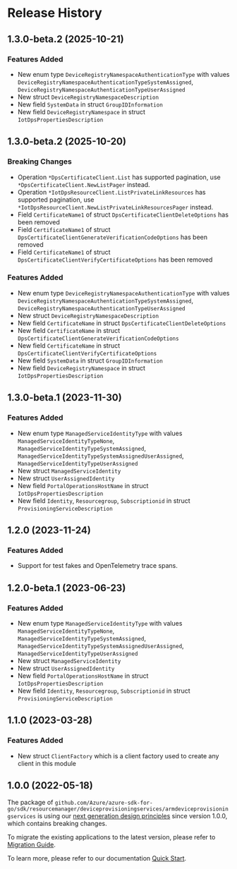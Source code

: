 # Release History

## 1.3.0-beta.2 (2025-10-21)
### Features Added

- New enum type `DeviceRegistryNamespaceAuthenticationType` with values `DeviceRegistryNamespaceAuthenticationTypeSystemAssigned`, `DeviceRegistryNamespaceAuthenticationTypeUserAssigned`
- New struct `DeviceRegistryNamespaceDescription`
- New field `SystemData` in struct `GroupIDInformation`
- New field `DeviceRegistryNamespace` in struct `IotDpsPropertiesDescription`


## 1.3.0-beta.2 (2025-10-20)
### Breaking Changes

- Operation `*DpsCertificateClient.List` has supported pagination, use `*DpsCertificateClient.NewListPager` instead.
- Operation `*IotDpsResourceClient.ListPrivateLinkResources` has supported pagination, use `*IotDpsResourceClient.NewListPrivateLinkResourcesPager` instead.
- Field `CertificateName1` of struct `DpsCertificateClientDeleteOptions` has been removed
- Field `CertificateName1` of struct `DpsCertificateClientGenerateVerificationCodeOptions` has been removed
- Field `CertificateName1` of struct `DpsCertificateClientVerifyCertificateOptions` has been removed

### Features Added

- New enum type `DeviceRegistryNamespaceAuthenticationType` with values `DeviceRegistryNamespaceAuthenticationTypeSystemAssigned`, `DeviceRegistryNamespaceAuthenticationTypeUserAssigned`
- New struct `DeviceRegistryNamespaceDescription`
- New field `CertificateName` in struct `DpsCertificateClientDeleteOptions`
- New field `CertificateName` in struct `DpsCertificateClientGenerateVerificationCodeOptions`
- New field `CertificateName` in struct `DpsCertificateClientVerifyCertificateOptions`
- New field `SystemData` in struct `GroupIDInformation`
- New field `DeviceRegistryNamespace` in struct `IotDpsPropertiesDescription`


## 1.3.0-beta.1 (2023-11-30)
### Features Added

- New enum type `ManagedServiceIdentityType` with values `ManagedServiceIdentityTypeNone`, `ManagedServiceIdentityTypeSystemAssigned`, `ManagedServiceIdentityTypeSystemAssignedUserAssigned`, `ManagedServiceIdentityTypeUserAssigned`
- New struct `ManagedServiceIdentity`
- New struct `UserAssignedIdentity`
- New field `PortalOperationsHostName` in struct `IotDpsPropertiesDescription`
- New field `Identity`, `Resourcegroup`, `Subscriptionid` in struct `ProvisioningServiceDescription`


## 1.2.0 (2023-11-24)
### Features Added

- Support for test fakes and OpenTelemetry trace spans.


## 1.2.0-beta.1 (2023-06-23)
### Features Added

- New enum type `ManagedServiceIdentityType` with values `ManagedServiceIdentityTypeNone`, `ManagedServiceIdentityTypeSystemAssigned`, `ManagedServiceIdentityTypeSystemAssignedUserAssigned`, `ManagedServiceIdentityTypeUserAssigned`
- New struct `ManagedServiceIdentity`
- New struct `UserAssignedIdentity`
- New field `PortalOperationsHostName` in struct `IotDpsPropertiesDescription`
- New field `Identity`, `Resourcegroup`, `Subscriptionid` in struct `ProvisioningServiceDescription`


## 1.1.0 (2023-03-28)
### Features Added

- New struct `ClientFactory` which is a client factory used to create any client in this module


## 1.0.0 (2022-05-18)

The package of `github.com/Azure/azure-sdk-for-go/sdk/resourcemanager/deviceprovisioningservices/armdeviceprovisioningservices` is using our [next generation design principles](https://azure.github.io/azure-sdk/general_introduction.html) since version 1.0.0, which contains breaking changes.

To migrate the existing applications to the latest version, please refer to [Migration Guide](https://aka.ms/azsdk/go/mgmt/migration).

To learn more, please refer to our documentation [Quick Start](https://aka.ms/azsdk/go/mgmt).